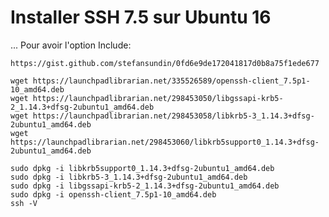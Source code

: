 # Installer SSH 7.5 sur Ubuntu 16

... Pour avoir l'option Include:

	https://gist.github.com/stefansundin/0fd6e9de172041817d0b8a75f1ede677

	wget https://launchpadlibrarian.net/335526589/openssh-client_7.5p1-10_amd64.deb
	wget https://launchpadlibrarian.net/298453050/libgssapi-krb5-2_1.14.3+dfsg-2ubuntu1_amd64.deb
	wget https://launchpadlibrarian.net/298453058/libkrb5-3_1.14.3+dfsg-2ubuntu1_amd64.deb
	wget https://launchpadlibrarian.net/298453060/libkrb5support0_1.14.3+dfsg-2ubuntu1_amd64.deb

	sudo dpkg -i libkrb5support0_1.14.3+dfsg-2ubuntu1_amd64.deb
	sudo dpkg -i libkrb5-3_1.14.3+dfsg-2ubuntu1_amd64.deb
	sudo dpkg -i libgssapi-krb5-2_1.14.3+dfsg-2ubuntu1_amd64.deb
	sudo dpkg -i openssh-client_7.5p1-10_amd64.deb
	ssh -V

